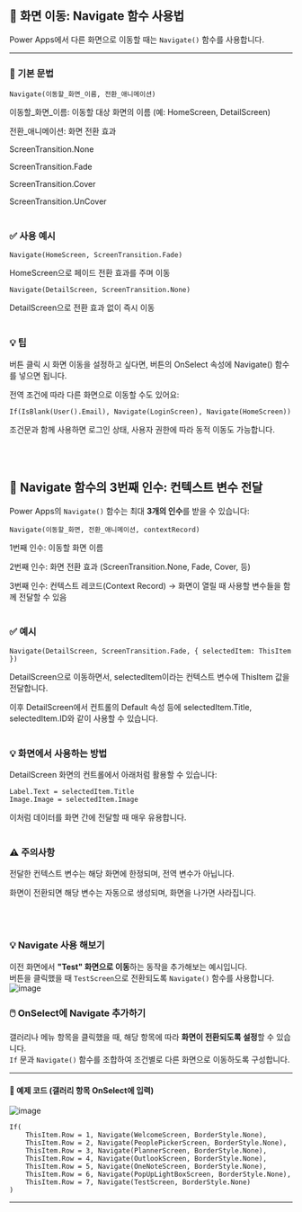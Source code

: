 
## 🔀 화면 이동: Navigate 함수 사용법

Power Apps에서 다른 화면으로 이동할 때는 `Navigate()` 함수를 사용합니다.

---
### 📌 기본 문법

```plaintext
Navigate(이동할_화면_이름, 전환_애니메이션)
```
이동할_화면_이름: 이동할 대상 화면의 이름 (예: HomeScreen, DetailScreen)

전환_애니메이션: 화면 전환 효과

ScreenTransition.None

ScreenTransition.Fade

ScreenTransition.Cover

ScreenTransition.UnCover
<br><br>
### ✅ 사용 예시
```plaintext
Navigate(HomeScreen, ScreenTransition.Fade)
```

HomeScreen으로 페이드 전환 효과를 주며 이동


```plaintext
Navigate(DetailScreen, ScreenTransition.None)
```

DetailScreen으로 전환 효과 없이 즉시 이동
<br><br>
### 💡 팁
버튼 클릭 시 화면 이동을 설정하고 싶다면,
버튼의 OnSelect 속성에 Navigate() 함수를 넣으면 됩니다.

전역 조건에 따라 다른 화면으로 이동할 수도 있어요:

```plaintext
If(IsBlank(User().Email), Navigate(LoginScreen), Navigate(HomeScreen))
```
조건문과 함께 사용하면 로그인 상태, 사용자 권한에 따라 동적 이동도 가능합니다.

<br><br>
## 🔀 Navigate 함수의 3번째 인수: 컨텍스트 변수 전달

Power Apps의 `Navigate()` 함수는 최대 **3개의 인수**를 받을 수 있습니다:

```plaintext
Navigate(이동할_화면, 전환_애니메이션, contextRecord)
```
1번째 인수: 이동할 화면 이름

2번째 인수: 화면 전환 효과 (ScreenTransition.None, Fade, Cover, 등)

3번째 인수: 컨텍스트 레코드(Context Record)
→ 화면이 열릴 때 사용할 변수들을 함께 전달할 수 있음
<br><br>
### ✅ 예시

```plaintext
Navigate(DetailScreen, ScreenTransition.Fade, { selectedItem: ThisItem })
```

DetailScreen으로 이동하면서, selectedItem이라는 컨텍스트 변수에 ThisItem 값을 전달합니다.

이후 DetailScreen에서 컨트롤의 Default 속성 등에 selectedItem.Title, selectedItem.ID와 같이 사용할 수 있습니다.
<br><br>
### 💡 화면에서 사용하는 방법

DetailScreen 화면의 컨트롤에서 아래처럼 활용할 수 있습니다:

```plaintext
Label.Text = selectedItem.Title
Image.Image = selectedItem.Image
```

이처럼 데이터를 화면 간에 전달할 때 매우 유용합니다.
<br><br>
### ⚠️ 주의사항

전달한 컨텍스트 변수는 해당 화면에 한정되며, 전역 변수가 아닙니다.

화면이 전환되면 해당 변수는 자동으로 생성되며, 화면을 나가면 사라집니다.

<br><br>
### 💡 Navigate 사용 해보기

이전 화면에서 **"Test" 화면으로 이동**하는 동작을 추가해보는 예시입니다.  
버튼을 클릭했을 때 `TestScreen`으로 전환되도록 `Navigate()` 함수를 사용합니다.
<br>
![image](https://github.com/user-attachments/assets/6543eb83-1bef-43f6-a4f5-38a6d6cb78c7)


### 🖱️ OnSelect에 Navigate 추가하기

갤러리나 메뉴 항목을 클릭했을 때, 해당 항목에 따라 **화면이 전환되도록 설정**할 수 있습니다.  
`If` 문과 `Navigate()` 함수를 조합하여 조건별로 다른 화면으로 이동하도록 구성합니다.

---

#### 📌 예제 코드 (갤러리 항목 OnSelect에 입력)
![image](https://github.com/user-attachments/assets/7e2bf104-7172-4f4d-bdfd-de778491a941)

```plaintext
If(
    ThisItem.Row = 1, Navigate(WelcomeScreen, BorderStyle.None),
    ThisItem.Row = 2, Navigate(PeoplePickerScreen, BorderStyle.None),
    ThisItem.Row = 3, Navigate(PlannerScreen, BorderStyle.None),
    ThisItem.Row = 4, Navigate(OutlookScreen, BorderStyle.None),
    ThisItem.Row = 5, Navigate(OneNoteScreen, BorderStyle.None),
    ThisItem.Row = 6, Navigate(PopUpLightBoxScreen, BorderStyle.None),
    ThisItem.Row = 7, Navigate(TestScreen, BorderStyle.None)
)
```
---
